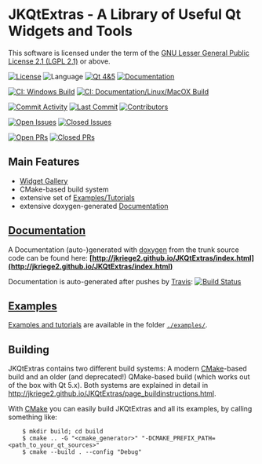 # JKQtExtras - A Library of Useful Qt Widgets and Tools

This software is licensed under the term of the [GNU Lesser General Public License 2.1 
(LGPL 2.1)](./LICENSE) or above. 

[![License](https://img.shields.io/github/license/jkriege2/JKQtExtras)](https://github.com/jkriege2/JKQtExtras/blob/master/LICENSE)
![Language](https://img.shields.io/github/languages/top/jkriege2/JKQtExtras)
[![Qt 4&5](https://img.shields.io/badge/Qt-4%20%26%205-brightgreen)](https://doc.qt.io/qt-5/)
[![Documentation](https://img.shields.io/badge/documentation-online-blue)](http://jkriege2.github.io/JKQtExtras/index.html)

[![CI: Windows Build](https://img.shields.io/appveyor/ci/jkriege2/JKQtExtras/master?label=CI%20Windows%20Build)](https://ci.appveyor.com/project/jkriege2/jkqtextras/branch/master) 
[![CI: Documentation/Linux/MacOX Build](https://img.shields.io/travis/jkriege2/JKQtExtras/master?label=CI%3A%20Documentation%2FLinux%2FMacOX%20Build)](https://travis-ci.org/jkriege2/JKQtExtras)

[![Commit Activity](https://img.shields.io/github/commit-activity/m/jkriege2/JKQtExtras)](https://github.com/jkriege2/JKQtExtras/pulse)
[![Last Commit](https://img.shields.io/github/last-commit/jkriege2/JKQtExtras)](https://github.com/jkriege2/JKQtExtras/pulse)
[![Contributors](https://img.shields.io/github/contributors/jkriege2/JKQtExtras)](https://github.com/jkriege2/JKQtExtras/graphs/contributors)

[![Open Issues](https://img.shields.io/github/issues/jkriege2/JKQtExtras)](https://github.com/jkriege2/JKQtExtras/issues)
[![Closed Issues](https://img.shields.io/github/issues-closed/jkriege2/JKQtExtras)](https://github.com/jkriege2/JKQtExtras/issues?q=is%3Aissue+is%3Aclosed)

[![Open PRs](https://img.shields.io/github/issues-pr/jkriege2/JKQtExtras)](https://github.com/jkriege2/JKQtExtras/pulls)
[![Closed PRs](https://img.shields.io/github/issues-pr-closed/jkriege2/JKQtExtras)](https://github.com/jkriege2/JKQtExtras/pulls?q=is%3Apr+is%3Aclosed)


## Main Features
- [Widget Gallery](https://jkriege2.github.io/JKQtExtras/_widget_gallery.html)
- CMake-based build system
- extensive set of [Examples/Tutorials](./examples/README.md)
- extensive doxygen-generated [Documentation](http://jkriege2.github.io/JKQtExtras/index.html)

## [Documentation](http://jkriege2.github.io/JKQtExtras/index.html)
A Documentation (auto-)generated with [doxygen](http://www.doxygen.nl/) from the trunk source code can be found here: 
**[http://jkriege2.github.io/JKQtExtras/index.html](http://jkriege2.github.io/JKQtExtras/index.html)**

Documentation is auto-generated after pushes by [Travis](https://travis-ci.org/jkriege2/JKQtExtras): [![Build Status](https://travis-ci.org/jkriege2/JKQtExtras.svg?branch=master)](https://travis-ci.org/jkriege2/JKQtExtras)

## [Examples](./examples/)
[Examples and tutorials](./examples/) are available in the folder [`./examples/`](./examples).


## Building

JKQtExtras contains two different build systems: A modern [CMake](https://cmake.org/)-based build and an older (and deprecated!) QMake-based build (which works out of the box with Qt 5.x). Both systems are explained in detail in http://jkriege2.github.io/JKQtExtras/page_buildinstructions.html.


With [CMake](https://cmake.org/) you can easily build JKQtExtras and all its examples, by calling something like:
```
    $ mkdir build; cd build
    $ cmake .. -G "<cmake_generator>" "-DCMAKE_PREFIX_PATH=<path_to_your_qt_sources>"
    $ cmake --build . --config "Debug"
```

